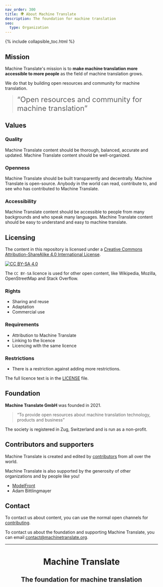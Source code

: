 ```yaml
---
nav_order: 300
title: 🌍 About Machine Translate
description: The foundation for machine translation
seo:
  type: Organization
---
```


{% include collapsible_toc.html %}

## Mission

Machine Translate's mission is to **make machine translation more accessible to more people** as the field of machine translation grows.

We do that by building open resources and community for machine translation.

> <span style="font-size:x-large;">“Open resources and community for machine translation”</span>


## Values

### Quality
Machine Translate content should be thorough, balanced, accurate and updated.
Machine Translate content should be well-organized.

### Openness
Machine Translate should be built transparently and decentrally.
Machine Translate is open-source.
Anybody in the world can read, contribute to, and see who has contributed to Machine Translate.

### Accessibility
Machine Translate content should be accessible to people from many backgrounds and who speak many languages.
Machine Translate content should be easy to understand and easy to machine translate.

## Licensing

The content in this repository is licensed under a
[Creative Commons Attribution-ShareAlike 4.0 International License][cc-by-sa].

[![CC BY-SA 4.0][cc-by-sa-image]][cc-by-sa]

The `CC BY-SA` licence is used for other open content, like Wikipedia, Mozilla, OpenStreetMap and Stack Overflow.

### Rights
- Sharing and reuse
- Adaptation
- Commercial use

### Requirements
- Attribution to Machine Translate
- Linking to the licence
- Licencing with the same licence

### Restrictions
- There is a restriction against adding more restrictions.

The full licence text is in the [LICENSE](/LICENSE) file.

[cc-by-sa]: http://creativecommons.org/licenses/by-sa/4.0/
[cc-by-sa-image]: https://i.creativecommons.org/l/by-sa/4.0/88x31.png


## Foundation
**Machine Translate GmbH** was founded in 2021.

> “To provide open resources about machine translation technology, products and business”

The society is registered in Zug, Switzerland and is run as a non-profit.

<!--- TODO: Founders and board --->

## Contributors and supporters

Machine Translate is created and edited by [contributors](/contributing/contributors.md) from all over the world.

Machine Translate is also supported by the generosity of other organizations and by people like you!

- [ModelFront](https://modelfront.com)
- Adam Bittlingmayer


## Contact
To contact us about content, you can use the normal open channels for [contributing](/contributing/contributing.md).

To contact us about the foundation and supporting Machine Translate, you can email [contact@machinetranslate.org](mailto:contact@machinetranslate.org).

---

<center>
  <h1>Machine Translate</h1>
  <h2>The foundation for machine translation</h2>
</center>
